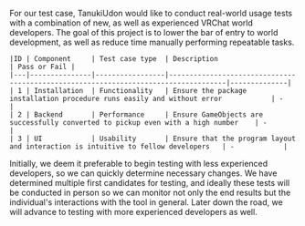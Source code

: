 For our test case, TanukiUdon would like to conduct real-world usage tests with a combination of new, as well as experienced VRChat world developers. 
The goal of this project is to lower the bar of entry to world development, as well as reduce time manually performing repeatable tasks. 

    |ID | Component     | Test case type  | Description                                                                        | Pass or Fail |
    |---|---------------|-----------------|------------------------------------------------------------------------------------|--------------|
    | 1 | Installation  | Functionality   | Ensure the package installation procedure runs easily and without error            | -            | 
    | 2 | Backend       | Performance     | Ensure GameObjects are successfully converted to pickup even with a high number    | -            | 
    | 3 | UI            | Usability       | Ensure that the program layout and interaction is intuitive to fellow developers   | -            | 
   
Initially, we deem it preferable to begin testing with less experienced developers, so we can quickly determine necessary changes. We have determined 
multiple first candidates for testing, and ideally these tests will be conducted in person so we can monitor not only the end results but the individual's
interactions with the tool in general. Later down the road, we will advance to testing with more experienced developers as well.

